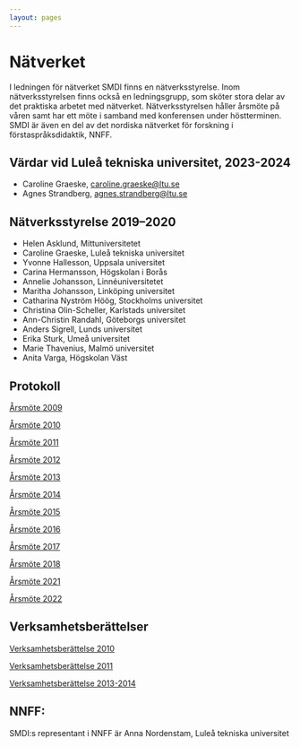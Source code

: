 ```yaml
---
layout: pages
---
```


#  Nätverket

I ledningen för nätverket SMDI finns en nätverksstyrelse. Inom nätverksstyrelsen finns också en ledningsgrupp, som sköter stora delar av det praktiska arbetet med nätverket. Nätverksstyrelsen håller årsmöte på våren samt har ett möte i samband med konferensen under höstterminen. SMDI är även en del av det nordiska nätverket för forskning i förstaspråksdidaktik, NNFF.

## Värdar vid Luleå tekniska universitet, 2023-2024

* Caroline Graeske, caroline.graeske@ltu.se
* Agnes Strandberg, agnes.strandberg@ltu.se 

## Nätverksstyrelse 2019–2020

* Helen Asklund, Mittuniversitetet
* Caroline Graeske, Luleå tekniska universitet 
* Yvonne Hallesson, Uppsala universitet
* Carina Hermansson, Högskolan i Borås 
* Annelie Johansson, Linnéuniversitetet
* Maritha Johansson, Linköping universitet
* Catharina Nyström Höög, Stockholms universitet
* Christina Olin-Scheller, Karlstads universitet
* Ann-Christin Randahl, Göteborgs universitet 
* Anders Sigrell, Lunds universitet
* Erika Sturk, Umeå universitet
* Marie Thavenius, Malmö universitet
* Anita Varga, Högskolan Väst


## Protokoll

[Årsmöte 2009](https://drive.google.com/open?id=1ET5L63_Y0IfibY0HKg61n5uTWs1ft1QN)

[Årsmöte 2010](https://drive.google.com/open?id=1xyixM1tEyx3LCM_WNOGnuBlW2Icrt8Xa)

[Årsmöte 2011](https://drive.google.com/open?id=1zcm-ToiicLsE4Q9bZCUixE7ptW_2a4ue)

[Årsmöte 2012](https://drive.google.com/open?id=1gRlReIaP6MdW-68MPXNzDLfAFQI4S8sU)

[Årsmöte 2013](https://drive.google.com/open?id=1KkS9NMOvjlJ5Oinzhj_5FUKY3MawSe_y)

[Årsmöte 2014](https://drive.google.com/open?id=1MY9M8qiSbFrDlA21RKfDbZzTE5NE30Ee)

[Årsmöte 2015](https://drive.google.com/open?id=1Azr1gHh3cdCEAzjQjyuY5xL3tttf2xHm)

[Årsmöte 2016](https://drive.google.com/open?id=13wjhJr1_xqK7eIGxb-7wUXsUHs3sPlcc)

[Årsmöte 2017](https://drive.google.com/open?id=1S6ehus0u7950IJtXgU43boY5rtwVfB7B)

[Årsmöte 2018](https://drive.google.com/open?id=1PqV1p0adCWiACZLFT8HrjNf4L0uRSqUP)

[Årsmöte 2021](https://drive.google.com/file/d/1BusJi0dwnt1wL33xzOZodKNHH_yh9nq7/view?usp=share_link)

[Årsmöte 2022](https://drive.google.com/file/d/1j4pWf6odk6Li_QcpjtaOJF1zdqxZMZGU/view?usp=share_link)

## Verksamhetsberättelser

[Verksamhetsberättelse 2010](https://drive.google.com/open?id=11c-SOFPqGyTK475EndyV5L-NVb6wcQEb)


[Verksamhetsberättelse 2011](https://drive.google.com/open?id=1OYedZPn6o284YH3dp6QdNKuE-V0w_1jI)


[Verksamhetsberättelse 2013-2014](https://drive.google.com/open?id=1edqmBKVYCnEqEzSWzHY1PjL_q0VAi8Bw)

## NNFF:
SMDI:s representant i NNFF är Anna Nordenstam, Luleå tekniska universitet
